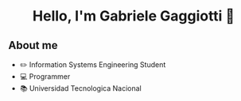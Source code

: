 <div align="center">
<h1 align="center">Hello, I'm Gabriele Gaggiotti 👋</h1>
</div>

## About me

- ✏️ Information Systems Engineering Student
- 💻 Programmer
- 📚 Universidad Tecnologica Nacional
<br>



<!--
**gabigaggiotti/gabigaggiotti** is a ✨ _special_ ✨ repository because its `README.md` (this file) appears on your GitHub profile.

Here are some ideas to get you started:

- 🔭 I’m currently working on ...
- 🌱 I’m currently learning ...
- 👯 I’m looking to collaborate on ...
- 🤔 I’m looking for help with ...
- 💬 Ask me about ...
- 📫 How to reach me: ...
- 😄 Pronouns: ...
- ⚡ Fun fact: ...
-->
